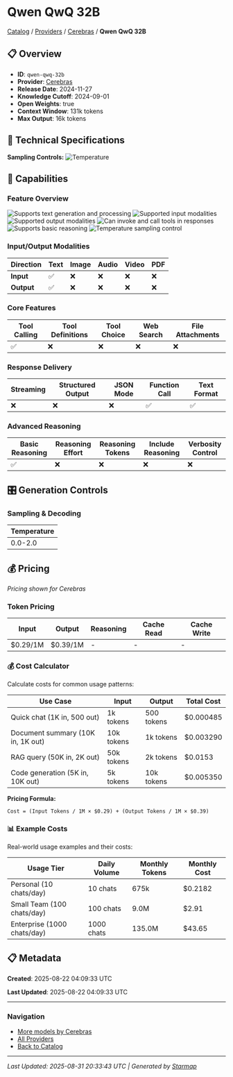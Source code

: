# Qwen QwQ 32B
  
[Catalog](../../../..) / [Providers](../../..) / [Cerebras](../..) / **Qwen QwQ 32B**


## 📋 Overview
  
- **ID**: `qwen-qwq-32b`
- **Provider**: [Cerebras](../)
- **Release Date**: 2024-11-27
- **Knowledge Cutoff**: 2024-09-01
- **Open Weights**: true
- **Context Window**: 131k tokens
- **Max Output**: 16k tokens
  
## 🔬 Technical Specifications
  
**Sampling Controls:** ![Temperature](https://img.shields.io/badge/temperature-supported-red)
  
  
## 🎯 Capabilities
  
### Feature Overview
  
![Supports text generation and processing](https://img.shields.io/badge/text-✓-blue) ![Supported input modalities](https://img.shields.io/badge/input-text-teal) ![Supported output modalities](https://img.shields.io/badge/output-text-cyan) ![Can invoke and call tools in responses](https://img.shields.io/badge/tool__calls-✓-yellow) ![Supports basic reasoning](https://img.shields.io/badge/reasoning-✓-lime) ![Temperature sampling control](https://img.shields.io/badge/temperature-core-red)
  
  
### Input/Output Modalities
  
| Direction | Text | Image | Audio | Video | PDF |
|---------|---------|---------|---------|---------|---------|
| **Input** | ✅ | ❌ | ❌ | ❌ | ❌ |
| **Output** | ✅ | ❌ | ❌ | ❌ | ❌ |

  
### Core Features
  
| Tool Calling | Tool Definitions | Tool Choice | Web Search | File Attachments |
|---------|---------|---------|---------|---------|
| ✅ | ❌ | ❌ | ❌ | ❌ |

  
### Response Delivery
  
| Streaming | Structured Output | JSON Mode | Function Call | Text Format |
|---------|---------|---------|---------|---------|
| ❌ | ❌ | ❌ | ✅ | ✅ |

  
### Advanced Reasoning
  
| Basic Reasoning | Reasoning Effort | Reasoning Tokens | Include Reasoning | Verbosity Control |
|---------|---------|---------|---------|---------|
| ✅ | ❌ | ❌ | ❌ | ❌ |

  
## 🎛️ Generation Controls
  
### Sampling & Decoding
  
| Temperature |
|---------|
| 0.0-2.0 |

  
## 💰 Pricing
  
*Pricing shown for Cerebras*
  
  
### Token Pricing
  
| Input | Output | Reasoning | Cache Read | Cache Write |
|---------|---------|---------|---------|---------|
| $0.29/1M | $0.39/1M | - | - | - |

  
### 💰 Cost Calculator
  
Calculate costs for common usage patterns:
  
  
| Use Case | Input | Output | Total Cost |
|---------|---------|---------|---------|
| Quick chat (1K in, 500 out) | 1k tokens | 500 tokens | $0.000485 |
| Document summary (10K in, 1K out) | 10k tokens | 1k tokens | $0.003290 |
| RAG query (50K in, 2K out) | 50k tokens | 2k tokens | $0.0153 |
| Code generation (5K in, 10K out) | 5k tokens | 10k tokens | $0.005350 |

  
**Pricing Formula:**
  
```
Cost = (Input Tokens / 1M × $0.29) + (Output Tokens / 1M × $0.39)
```
  
### 📊 Example Costs
  
Real-world usage examples and their costs:
  
  
| Usage Tier | Daily Volume | Monthly Tokens | Monthly Cost |
|---------|---------|---------|---------|
| Personal (10 chats/day) | 10 chats | 675k | $0.2182 |
| Small Team (100 chats/day) | 100 chats | 9.0M | $2.91 |
| Enterprise (1000 chats/day) | 1000 chats | 135.0M | $43.65 |

  
## 📋 Metadata
  
**Created**: 2025-08-22 04:09:33 UTC
  
**Last Updated**: 2025-08-22 04:09:33 UTC
  
  
---
  
  
### Navigation

- [More models by Cerebras](../)
- [All Providers](../../../../providers)
- [Back to Catalog](../../../..)


---
_Last Updated: 2025-08-31 20:33:43 UTC | Generated by [Starmap](https://github.com/agentstation/starmap)_
